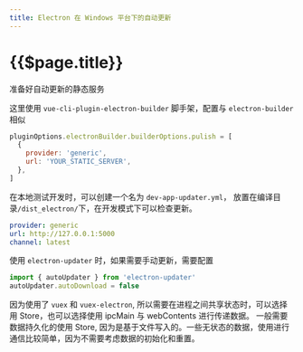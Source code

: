 ```yaml
---
title: Electron 在 Windows 平台下的自动更新
---
```


# {{$page.title}}

准备好自动更新的静态服务

这里使用 `vue-cli-plugin-electron-builder` 脚手架，配置与 `electron-builder` 相似

```js
pluginOptions.electronBuilder.builderOptions.pulish = [
  {
    provider: 'generic',
    url: 'YOUR_STATIC_SERVER',
  },
]
```

在本地测试开发时，可以创建一个名为 `dev-app-updater.yml`， 放置在编译目录`/dist_electron/`下，在开发模式下可以检查更新。

```yml
provider: generic
url: http://127.0.0.1:5000
channel: latest
```

使用 `electron-updater` 时，如果需要手动更新，需要配置

```js
import { autoUpdater } from 'electron-updater'
autoUpdater.autoDownload = false
```

因为使用了 `vuex` 和 `vuex-electron`, 所以需要在进程之间共享状态时，可以选择用 Store，也可以选择使用 ipcMain 与 webContents 进行传递数据。
一般需要数据持久化的使用 Store, 因为是基于文件写入的。一些无状态的数据，使用进行通信比较简单，因为不需要考虑数据的初始化和重置。
